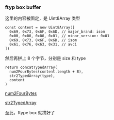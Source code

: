 ### ftyp box buffer

这里的内容被固定，是 Uint8Array 类型

```
const content = new Uint8Array([
  0x69, 0x73, 0x6F, 0x6D, // major_brand: isom
  0x00, 0x00, 0x00, 0x01, // minor_version: 0x01
  0x69, 0x73, 0x6F, 0x6D, // isom
  0x61, 0x76, 0x63, 0x31, // avc1
])
```

然后再拼上 8 个字节，分别是 size 和 type

```
return concatTypedArray(
  num2FourBytes(content.length + 8),  
  str2TypedArray(type),
  content
)
```

<a href="https://github.com/HanLess/experience/blob/master/js/%E8%A7%86%E9%A2%91%E6%8A%80%E6%9C%AF/%E4%BD%8D%E8%BF%90%E7%AE%97_%E6%95%B0%E5%AD%97%E8%BD%AC%E5%9B%9B%E4%B8%AA%E5%AD%97%E8%8A%82%E4%BA%8C%E8%BF%9B%E5%88%B6.md">num2FourBytes</a>

<a href="https://github.com/HanLess/experience/blob/master/js/%E8%A7%86%E9%A2%91%E6%8A%80%E6%9C%AF/%E5%AD%97%E7%AC%A6%E4%B8%B2%E8%BD%AC%20Uint8Array.md">str2TypedArray</a>

至此，ftype box 就拼好了
